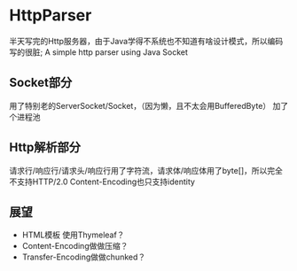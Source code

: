 # HttpParser

半天写完的Http服务器，由于Java学得不系统也不知道有啥设计模式，所以编码写的很脏;
A simple http parser using Java Socket

## Socket部分 

用了特别老的ServerSocket/Socket，（因为懒，且不太会用BufferedByte）
加了个进程池

## Http解析部分

请求行/响应行/请求头/响应行用了字符流，请求体/响应体用了byte[]，所以完全不支持HTTP/2.0
Content-Encoding也只支持identity

## 展望

- HTML模板 使用Thymeleaf？
- Content-Encoding做做压缩？
- Transfer-Encoding做做chunked？
